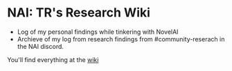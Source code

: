 # NAI: TR's Research Wiki
- Log of my personal findings while tinkering with NovelAI
- Archieve of my log from research findings from #community-reserach in the NAI discord. 

You'll find everything at the [wiki](https://github.com/TravellingRobot/NAI_Community_Research/wiki)
